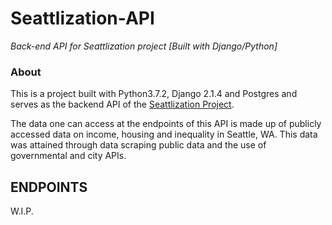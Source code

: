 # Seattlization-API
_Back-end API for Seattlization project [Built with Django/Python]_

### About
This is a project built with Python3.7.2, Django 2.1.4 and Postgres and serves as the backend API of the [Seattlization Project](https://github.com/addisoncole/Seattlization "Seattlization"). 

The data one can access at the endpoints of this API is made up of publicly accessed data on income, housing and inequality in Seattle, WA.
This data was attained through data scraping public data and the use of governmental and city APIs.

## ENDPOINTS

W.I.P.
